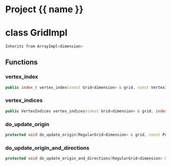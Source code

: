 <script setup>
import {useRoute} from 'vitepress'
const {path} = useRoute()
const tokens = path.split('/')
const words = tokens[2].split('-');
for (let i = 0; i < words.length; i++) {
    words[i] = words[i].charAt(0).toUpperCase() + words[i].slice(1);
    words[i] = words[i].replace('geode', 'Geode')
}
const name = words.join('-');
</script>
# Project {{ name }}

# class GridImpl


```cpp
Inherits from ArrayImpl<dimension>
```



## Functions

### vertex_index

```cpp
public index_t vertex_index(const Grid<dimension> & grid, const VertexIndices & index)
```


### vertex_indices

```cpp
public VertexIndices vertex_indices(const Grid<dimension> & grid, index_t index)
```


### do_update_origin

```cpp
protected void do_update_origin(RegularGrid<dimension> & grid, const Point<dimension> & origin)
```

### do_update_origin_and_directions

```cpp
protected void do_update_origin_and_directions(RegularGrid<dimension> & grid, const Point<dimension> & origin, const std::array<Vector<dimension>, dimension> & directions)
```



